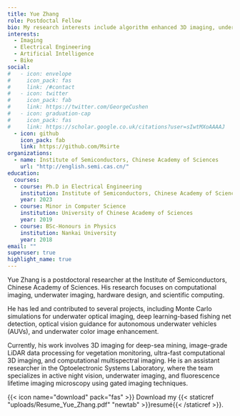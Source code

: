 ```yaml
---
title: Yue Zhang
role: Postdoctal Fellow
bio: My research interests include algorithm enhanced 3D imaging, underwater imaging and computer vision
interests:
  - Imaging
  - Electrical Engineering
  - Artificial Intelligence
  - Bike
social:
#   - icon: envelope
#     icon_pack: fas
#     link: /#contact
#   - icon: twitter
#     icon_pack: fab
#     link: https://twitter.com/GeorgeCushen
#   - icon: graduation-cap
#     icon_pack: fas
#     link: https://scholar.google.co.uk/citations?user=sIwtMXoAAAAJ
  - icon: github
    icon_pack: fab
    link: https://github.com/Msirte
organizations:
  - name: Institute of Semiconductors, Chinese Academy of Sciences
    url: "http://english.semi.cas.cn/"
education:
  courses:
  - course: Ph.D in Electrical Engineering
    institution: Institute of Semiconductors, Chinese Academy of Sciences & University of Chinese Academy of Sciences
    year: 2023
  - course: Minor in Computer Science
    institution: University of Chinese Academy of Sciences
    year: 2019
  - course: BSc-Honours in Physics
    institution: Nankai University
    year: 2018
email: ""
superuser: true
highlight_name: true
---
```

Yue Zhang is a postdoctoral researcher at the Institute of Semiconductors, Chinese Academy of Sciences. His research focuses on computational imaging, underwater imaging, hardware design, and scientific computing.

He has led and contributed to several projects, including Monte Carlo simulations for underwater optical imaging, deep learning-based fishing net detection, optical vision guidance for autonomous underwater vehicles (AUVs), and underwater color image enhancement.

Currently, his work involves 3D imaging for deep-sea mining, image-grade LiDAR data processing for vegetation monitoring, ultra-fast computational 3D imaging, and computational multispectral imaging. He is an assistant researcher in the Optoelectronic Systems Laboratory, where the team specializes in active night vision, underwater imaging, and fluorescence lifetime imaging microscopy using gated imaging techniques.

{{< icon name="download" pack="fas" >}} Download my {{< staticref "uploads/Resume_Yue_Zhang.pdf" "newtab" >}}resumé{{< /staticref >}}.